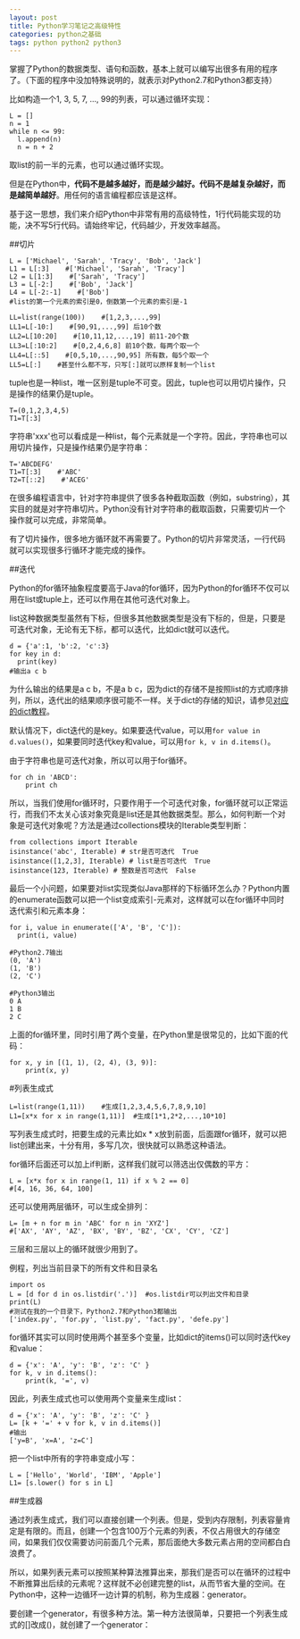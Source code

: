 ```yaml
---
layout: post
title: Python学习笔记之高级特性
categories: python之基础 
tags: python python2 python3
---
```


掌握了Python的数据类型、语句和函数，基本上就可以编写出很多有用的程序了。（下面的程序中没加特殊说明的，就表示对Python2.7和Python3都支持）

比如构造一个1, 3, 5, 7, ..., 99的列表，可以通过循环实现：

```
L = []
n = 1
while n <= 99:
  l.append(n)
  n = n + 2
```

取list的前一半的元素，也可以通过循环实现。

但是在Python中，**代码不是越多越好，而是越少越好。代码不是越复杂越好，而是越简单越好**。用任何的语言编程都应该是这样。

基于这一思想，我们来介绍Python中非常有用的高级特性，1行代码能实现的功能，决不写5行代码。请始终牢记，代码越少，开发效率越高。

##切片

```
L = ['Michael', 'Sarah', 'Tracy', 'Bob', 'Jack']
L1 = L[:3]    #['Michael', 'Sarah', 'Tracy']
L2 = L[1:3]    #['Sarah', 'Tracy']
L3 = L[-2:]    #['Bob', 'Jack']
L4 = L[-2:-1]    #['Bob']
#list的第一个元素的索引是0，倒数第一个元素的索引是-1

LL=list(range(100))    #[1,2,3,...,99]
LL1=L[-10:]    #[90,91,...,99] 后10个数
LL2=L[10:20]    #[10,11,12,...,19] 前11-20个数
LL3=L[:10:2]    #[0,2,4,6,8] 前10个数，每两个取一个
LL4=L[::5]    #[0,5,10,...,90,95] 所有数，每5个取一个
LL5=L[:]    #甚至什么都不写，只写[:]就可以原样复制一个list
```

tuple也是一种list，唯一区别是tuple不可变。因此，tuple也可以用切片操作，只是操作的结果仍是tuple。

```
T=(0,1,2,3,4,5)
T1=T[:3]
```

字符串'xxx'也可以看成是一种list，每个元素就是一个字符。因此，字符串也可以用切片操作，只是操作结果仍是字符串：

```
T='ABCDEFG'
T1=T[:3]    #'ABC'
T2=T[::2]    #'ACEG'
```

在很多编程语言中，针对字符串提供了很多各种截取函数（例如，substring），其实目的就是对字符串切片。Python没有针对字符串的截取函数，只需要切片一个操作就可以完成，非常简单。

有了切片操作，很多地方循环就不再需要了。Python的切片非常灵活，一行代码就可以实现很多行循环才能完成的操作。

##迭代

Python的for循环抽象程度要高于Java的for循环，因为Python的for循环不仅可以用在list或tuple上，还可以作用在其他可迭代对象上。

list这种数据类型虽然有下标，但很多其他数据类型是没有下标的，但是，只要是可迭代对象，无论有无下标，都可以迭代，比如dict就可以迭代。

```
d = {'a':1, 'b':2, 'c':3}
for key in d:
  print(key)
#输出a c b
```

为什么输出的结果是a c b，不是a b c，因为dict的存储不是按照list的方式顺序排列，所以，迭代出的结果顺序很可能不一样。关于dict的存储的知识，请参见[对应的dict教程](http://www.liaoxuefeng.com/wiki/0014316089557264a6b348958f449949df42a6d3a2e542c000/00143167793538255adf33371774853a0ef943280573f4d000)。

默认情况下，dict迭代的是key。如果要迭代value，可以用`for value in d.values()`，如果要同时迭代key和value，可以用`for k, v in d.items()`。

由于字符串也是可迭代对象，所以可以用于for循环。

```
for ch in 'ABCD':
    print ch
```

所以，当我们使用for循环时，只要作用于一个可迭代对象，for循环就可以正常运行，而我们不太关心该对象究竟是list还是其他数据类型。那么，如何判断一个对象是可迭代对象呢？方法是通过collections模块的Iterable类型判断：

```
from collections import Iterable
isinstance('abc', Iterable) # str是否可迭代  True
isinstance([1,2,3], Iterable) # list是否可迭代  True
isinstance(123, Iterable) # 整数是否可迭代  False
```

最后一个小问题，如果要对list实现类似Java那样的下标循环怎么办？Python内置的enumerate函数可以把一个list变成索引-元素对，这样就可以在for循环中同时迭代索引和元素本身：

```
for i, value in enumerate(['A', 'B', 'C']):
  print(i, value)

#Python2.7输出
(0, 'A')
(1, 'B')
(2, 'C')

#Python3输出
0 A
1 B
2 C
```

上面的for循环里，同时引用了两个变量，在Python里是很常见的，比如下面的代码：

```
for x, y in [(1, 1), (2, 4), (3, 9)]:
    print(x, y)
```

#列表生成式

```
L=list(range(1,11))    #生成[1,2,3,4,5,6,7,8,9,10]
L1=[x*x for x in range(1,11)]  #生成[1*1,2*2,...,10*10]
```

写列表生成式时，把要生成的元素比如x * x放到前面，后面跟for循环，就可以把list创建出来，十分有用，多写几次，很快就可以熟悉这种语法。

for循环后面还可以加上if判断，这样我们就可以筛选出仅偶数的平方：

```
L = [x*x for x in range(1, 11) if x % 2 == 0]
#[4, 16, 36, 64, 100]
```

还可以使用两层循环，可以生成全排列：

```
L= [m + n for m in 'ABC' for n in 'XYZ']
#['AX', 'AY', 'AZ', 'BX', 'BY', 'BZ', 'CX', 'CY', 'CZ']
```

三层和三层以上的循环就很少用到了。

例程，列出当前目录下的所有文件和目录名

```
import os
L = [d for d in os.listdir('.')]  #os.listdir可以列出文件和目录
print(L)
#测试在我的一个目录下，Python2.7和Python3都输出
['index.py', 'for.py', 'list.py', 'fact.py', 'defe.py']
```

for循环其实可以同时使用两个甚至多个变量，比如dict的items()可以同时迭代key和value：

```
d = {'x': 'A', 'y': 'B', 'z': 'C' }
for k, v in d.items():
    print(k, '=', v)
```

因此，列表生成式也可以使用两个变量来生成list：

```
d = {'x': 'A', 'y': 'B', 'z': 'C' }
L= [k + '=' + v for k, v in d.items()]
#输出
['y=B', 'x=A', 'z=C']
```

把一个list中所有的字符串变成小写：

```
L = ['Hello', 'World', 'IBM', 'Apple']
L1= [s.lower() for s in L]
```

##生成器

通过列表生成式，我们可以直接创建一个列表。但是，受到内存限制，列表容量肯定是有限的。而且，创建一个包含100万个元素的列表，不仅占用很大的存储空间，如果我们仅仅需要访问前面几个元素，那后面绝大多数元素占用的空间都白白浪费了。

所以，如果列表元素可以按照某种算法推算出来，那我们是否可以在循环的过程中不断推算出后续的元素呢？这样就不必创建完整的list，从而节省大量的空间。在Python中，这种一边循环一边计算的机制，称为生成器：generator。

要创建一个generator，有很多种方法。第一种方法很简单，只要把一个列表生成式的[]改成()，就创建了一个generator：

